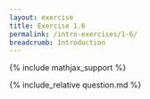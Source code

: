 ```yaml
---
layout: exercise
title: Exercise 1.6
permalink: /intro-exercises/1-6/
breadcrumb: Introduction
---
```


{% include mathjax_support %}

<div><i class="arrow-up" data-chapter="intro-exercises" data-exercise="ex_6" data-rating="0"></i></div>
{% include_relative question.md %}
